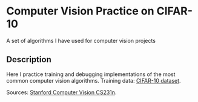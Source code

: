 # Computer Vision Practice on CIFAR-10
A set of algorithms I have used for computer vision projects

## Description
Here I practice training and debugging implementations of the most common computer vision algorithms. 
Training data: [CIFAR-10 dataset](https://www.cs.toronto.edu/~kriz/cifar.html).

Sources: [Stanford Computer Vision CS231n](https://cs231n.github.io/).

